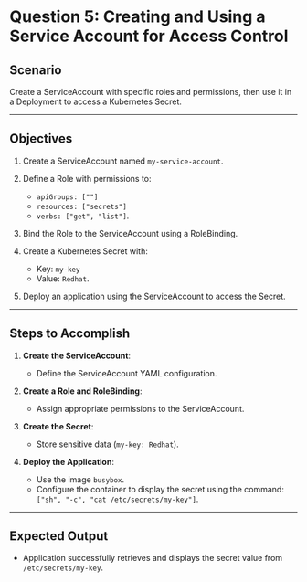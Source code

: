 # Question 5: Creating and Using a Service Account for Access Control

## Scenario
Create a ServiceAccount with specific roles and permissions, then use it in a Deployment to access a Kubernetes Secret.

---

## Objectives
1. Create a ServiceAccount named `my-service-account`.
2. Define a Role with permissions to:
   - `apiGroups: [""]`
   - `resources: ["secrets"]`
   - `verbs: ["get", "list"]`.

3. Bind the Role to the ServiceAccount using a RoleBinding.
4. Create a Kubernetes Secret with:
   - Key: `my-key`
   - Value: `Redhat`.

5. Deploy an application using the ServiceAccount to access the Secret.

---

## Steps to Accomplish
1. **Create the ServiceAccount**:
   - Define the ServiceAccount YAML configuration.

2. **Create a Role and RoleBinding**:
   - Assign appropriate permissions to the ServiceAccount.

3. **Create the Secret**:
   - Store sensitive data (`my-key: Redhat`).

4. **Deploy the Application**:
   - Use the image `busybox`.
   - Configure the container to display the secret using the command:
     `["sh", "-c", "cat /etc/secrets/my-key"]`.

---

## Expected Output
- Application successfully retrieves and displays the secret value from `/etc/secrets/my-key`.

